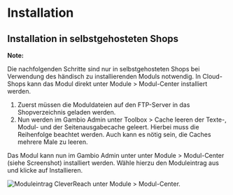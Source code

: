 # Installation 

## Installation in selbstgehosteten Shops 

**Note:**

Die nachfolgenden Schritte sind nur in selbstgehosteten Shops bei Verwendung des händisch zu installierenden Moduls notwendig. In Cloud-Shops kann das Modul direkt unter Module \> Modul-Center installiert werden.

1.  Zuerst müssen die Moduldateien auf den FTP-Server in das Shopverzeichnis geladen werden.
2.  Nun werden im Gambio Admin unter Toolbox \> Cache leeren der Texte-, Modul- und der Seitenausgabecache geleert. Hierbei muss die Reihenfolge beachtet werden. Auch kann es nötig sein, die Caches mehrere Male zu leeren.

Das Modul kann nun im Gambio Admin unter unter Module \> Modul-Center \(siehe Screenshot\) installiert werden. Wähle hierzu den Moduleintrag aus und klicke auf Installieren.

![](Bilder/cleverreach/CR_001.png "Moduleintrag CleverReach unter
        Module > Modul-Center.")



